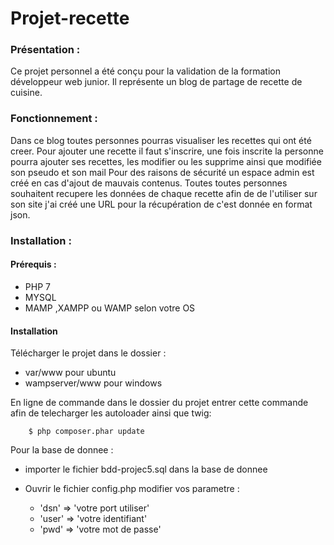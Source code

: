 # Projet-recette
                                            
                    
                 
                 
### Présentation :

Ce projet personnel a été conçu pour la validation de la formation développeur web junior.
Il représente un blog de partage de recette de cuisine.


### Fonctionnement :


Dans ce blog toutes personnes  pourras visualiser les recettes qui ont été creer.
Pour ajouter une recette il faut s'inscrire, une fois inscrite la personne pourra ajouter ses recettes, les modifier ou les supprime ainsi que modifiée son pseudo et son mail
Pour des raisons de sécurité un espace admin est créé en cas d'ajout de mauvais contenus.
Toutes toutes personnes souhaitent recupere les données de chaque recette afin de de l'utiliser sur son site j'ai créé une URL pour la récupération de c'est donnée en format json.


### Installation :
#### Prérequis : 

* PHP 7
* MYSQL
* MAMP ,XAMPP ou WAMP selon votre OS

#### Installation

Télécharger le projet dans le dossier :
     
   * var/www pour ubuntu
   * wampserver/www  pour windows

En ligne de commande  dans le dossier du projet entrer cette commande afin  de telecharger les autoloader ainsi que twig:
        
        $ php composer.phar update

        
Pour la base de donnee :
    
   * importer le fichier bdd-projec5.sql dans la base de donnee

   * Ouvrir le fichier config.php modifier vos parametre :
        
        *  'dsn' =>  'votre port utiliser'
        *  'user' => 'votre identifiant'
        *  'pwd' => 'votre mot de passe'






